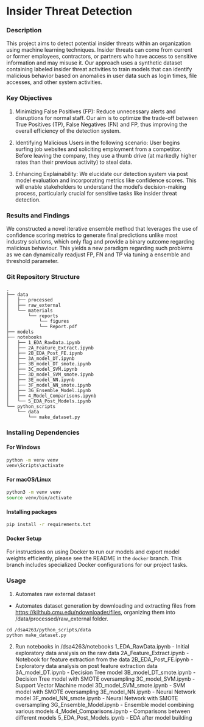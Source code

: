 # Insider Threat Detection 

### Description
This project aims to detect potential insider threats within an organization using machine learning techniques. Insider threats can come from current or former employees, contractors, or partners who have access to sensitive information and may misuse it. Our approach uses a synthetic dataset containing labeled insider threat activities to train models that can identify malicious behavior based on anomalies in user data such as login times, file accesses, and other system activities.

### Key Objectives
1. Minimizing False Positives (FP): Reduce unnecessary alerts and disruptions for normal staff.
Our aim is to optimize the trade-off between True Positives (TP), False Negatives (FN) and
FP, thus improving the overall efficiency of the detection system.

2. Identifying Malicious Users in the following scenario: User begins surfing job websites and
soliciting employment from a competitor. Before leaving the company, they use a thumb
drive (at markedly higher rates than their previous activity) to steal data. 

3. Enhancing Explainability: We elucidate our detection system via post model evaluation and
incorporating metrics like confidence scores. This will enable stakeholders to understand
the model’s decision-making process, particularly crucial for sensitive tasks like insider
threat detection.

### Results and Findings
We constructed a novel iterative ensemble method that leverages the use of confidence scoring metrics to generate final predictions unlike most industry solutions, which only flag and provide a binary outcome regarding malicious behaviour. This yields a new paradigm regarding such problems as we can dynamically readjust FP, FN and TP via tuning a ensemble and threshold parameter.

### Git Repository Structure
```
.
├── data
│   ├── processed
│   ├── raw_external
│   └── materials
│       └── reports
│           └── figures
│           └── Report.pdf
├── models
├── notebooks
│   ├── 1_EDA_RawData.ipynb
│   ├── 2A_Feature_Extract.ipynb
│   ├── 2B_EDA_Post_FE.ipynb
│   ├── 3A_model_DT.ipynb
│   ├── 3B_model_DT_smote.ipynb
│   ├── 3C_model_SVM.ipynb
│   ├── 3D_model_SVM_smote.ipynb
│   ├── 3E_model_NN.ipynb
│   ├── 3F_model_NN_smote.ipynb
│   ├── 3G_Ensemble_Model.ipynb
│   ├── 4_Model_Comparisons.ipynb
│   └── 5_EDA_Post_Models.ipynb
└── python_scripts
    └── data
        └── make_dataset.py
```

### Installing Dependencies

#### For Windows
```bash
python -m venv venv
venv\Scripts\activate
```

#### For macOS/Linux
```bash
python3 -m venv venv
source venv/bin/activate
```
#### Installing packages
```bash
pip install -r requirements.txt
```

#### Docker Setup

For instructions on using Docker to run our models and export model weights efficiently, please see the README in the `docker` branch. This branch includes specialized Docker configurations for our project tasks.

### Usage
1. Automates raw external dataset 
- Automates dataset generation by downloading and extracting files from https://kilthub.cmu.edu/ndownloader/files, organizing them into /data/processed/raw_external folder.
```
cd /dsa4263/python_scripts/data 
python make_dataset.py
```
2. Run notebooks in /dsa4263/notebooks
1_EDA_RawData.ipynb - Initial exploratory data analysis on the raw data
2A_Feature_Extract.ipynb - Notebook for feature extraction from the data
2B_EDA_Post_FE.ipynb - Exploratory data analysis on post feature extraction data
3A_model_DT.ipynb - Decision Tree model
3B_model_DT_smote.ipynb - Decision Tree model with SMOTE oversampling
3C_model_SVM.ipynb - Support Vector Machine model
3D_model_SVM_smote.ipynb - SVM model with SMOTE oversampling
3E_model_NN.ipynb - Neural Network model
3F_model_NN_smote.ipynb - Neural Network with SMOTE oversampling
3G_Ensemble_Model.ipynb - Ensemble model combining various models
4_Model_Comparisons.ipynb - Comparisons between different models 
5_EDA_Post_Models.ipynb - EDA after model building

